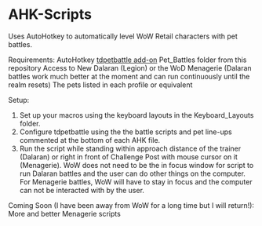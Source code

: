 # AHK-Scripts

Uses AutoHotkey to automatically level WoW Retail characters with pet battles.

Requirements:
AutoHotkey
[tdpetbattle add-on](https://www.curseforge.com/wow/addons/tdbattlepetscript)
Pet_Battles folder from this repository
Access to New Dalaran (Legion) or the WoD Menagerie (Dalaran battles work much better at the moment and can run continuously until the realm resets)
The pets listed in each profile or equivalent

Setup:
1. Set up your macros using the keyboard layouts in the Keyboard_Layouts folder.
2. Configure tdpetbattle using the the battle scripts and pet line-ups commented at the bottom of each AHK file.
3. Run the script while standing within approach distance of the trainer (Dalaran) or right in front of Challenge Post with mouse cursor on it (Menagerie). WoW does not need to be the in focus window for script to run Dalaran battles and the user can do other things on the computer. For Menagerie battles, WoW will have to stay in focus and the computer can not be interacted with by the user.

Coming Soon (I have been away from WoW for a long time but I will return!):
More and better Menagerie scripts
